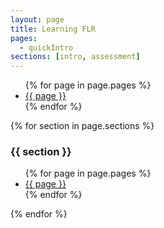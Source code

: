 ```yaml
---
layout: page
title: Learning FLR
pages:
  - quickIntro
sections: [intro, assessment]
---
```


<ul>
	{% for page in page.pages %}
    <li>
      <a href="{{ page }}/{{ page }}.html">{{ page }}</a>
    </li>
  {% endfor %}
</ul>


{% for section in page.sections %}
### {{ section }}
<ul>
{% for page in page.pages %}
<li>
<a href="{{ page }}/{{ page }}.html">{{ page }}</a>
</li>
{% endfor %}
</ul>
{% endfor %}

